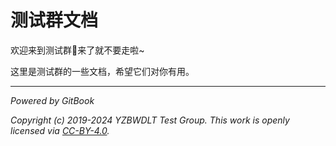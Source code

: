 # 测试群文档

欢迎来到测试群👋来了就不要走啦~

这里是测试群的一些文档，希望它们对你有用。

---

*Powered by GitBook*

*Copyright (c) 2019-2024 YZBWDLT Test Group. This work is openly licensed via [CC-BY-4.0](LICENSE).*